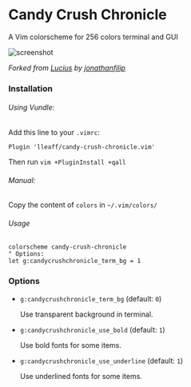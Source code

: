 Candy Crush Chronicle
==========
A Vim colorscheme for 256 colors terminal and GUI

![screenshot](https://github.com/lleaff/candy-crush-chronicle.vim/blob/resources/candycrushchronicle_screenshot02.png?raw=true)

_Forked from [Lucius](https://github.com/jonathanfilip/vim-lucius) by [jonathanfilip](https://github.com/jonathanfilip)_

### Installation  

###### Using Vundle:

Add this line to your `.vimrc`:  

    Plugin 'lleaff/candy-crush-chronicle.vim'

Then run `vim +PluginInstall +qall`  

###### Manual:

Copy the content of `colors` in `~/.vim/colors/`

###### Usage

    colorscheme candy-crush-chronicle
	" Options:
    let g:candycrushchronicle_term_bg = 1

### Options

* `g:candycrushchronicle_term_bg` (default: `0`)
 
   Use transparent background in terminal.

* `g:candycrushchronicle_use_bold` (default: `1`)
 
   Use bold fonts for some items.
 
* `g:candycrushchronicle_use_underline` (default: `1`)
 
   Use underlined fonts for some items.
